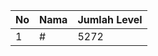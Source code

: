 | No | Nama            | Jumlah Level |
|----|-----------------|--------------|
| 1  | #    |    5272        |
